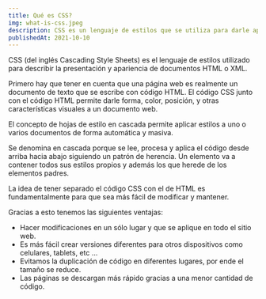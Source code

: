 ```yaml
---
title: Qué es CSS?
img: what-is-css.jpeg
description: CSS es un lenguaje de estilos que se utiliza para darle apariencia a una página web.
publishedAt: 2021-10-10
---
```


CSS (del inglés Cascading Style Sheets) es el lenguaje de estilos utilizado para describir la presentación y apariencia de documentos HTML o XML.

Primero hay que tener en cuenta que una página web es realmente un documento de texto que se escribe con código HTML. El código CSS junto con el código HTML permite darle forma, color, posición, y otras características visuales a un documento web.

El concepto de hojas de estilo en cascada permite aplicar estilos a uno o varios documentos de forma automática y masiva.

Se denomina en cascada porque se lee, procesa y aplica el código desde arriba hacia abajo siguiendo un patrón de herencia. Un elemento va a contener todos sus estilos propios y además los que herede de los elementos padres.

La idea de tener separado el código CSS con el de HTML es fundamentalmente para que sea más fácil de modificar y mantener.

Gracias a esto tenemos las siguientes ventajas:

- Hacer modificaciones en un sólo lugar y que se aplique en todo el sitio web.
- Es más fácil crear versiones diferentes para otros dispositivos como celulares, tablets, etc ...
- Evitamos la duplicación de código en diferentes lugares, por ende el tamaño se reduce.
- Las páginas se descargan más rápido gracias a una menor cantidad de código.
